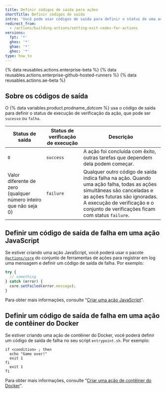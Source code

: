 ```yaml
---
title: Definir códigos de saída para ações
shortTitle: Definir códigos de saída
intro: 'Você pode usar códigos de saída para definir o status de uma ação. {% data variables.product.prodname_dotcom %} exibe os status para indicar a aprovação ou falha das ações.'
redirect_from:
  - /actions/building-actions/setting-exit-codes-for-actions
versions:
  fpt: '*'
  ghes: '*'
  ghae: '*'
  ghec: '*'
type: how_to
---
```


{% data reusables.actions.enterprise-beta %}
{% data reusables.actions.enterprise-github-hosted-runners %}
{% data reusables.actions.ae-beta %}

## Sobre os códigos de saída

O {% data variables.product.prodname_dotcom %} usa o código de saída para definir o status de execução de verificação da ação, que pode ser `sucesso` ou `falha`.

| Status de saída                                                  | Status de verificação de execução | Descrição                                                                                                                                                                                                                                  |
| ---------------------------------------------------------------- | --------------------------------- | ------------------------------------------------------------------------------------------------------------------------------------------------------------------------------------------------------------------------------------------ |
| `0`                                                              | `success`                         | A ação foi concluída com êxito, outras tarefas que dependem dela podem começar.                                                                                                                                                            |
| Valor diferente de zero (qualquer número inteiro que não seja 0) | `failure`                         | Qualquer outro código de saída indica falha na ação. Quando uma ação falha, todas as ações simultâneas são canceladas e as ações futuras são ignoradas. A execução de verificação e o conjunto de verificações ficam com status `failure`. |

## Definir um código de saída de falha em uma ação JavaScript

Se estiver criando uma ação JavaScript, você poderá usar o pacote [`@actions/core`](https://github.com/actions/toolkit/tree/main/packages/core) do conjunto de ferramentas de ações para registrar em log uma mensagem e definir um código de saída de falha. Por exemplo:

```javascript
try {
  // something
} catch (error) {
  core.setFailed(error.message);
}
```

Para obter mais informações, consulte "[Criar uma ação JavaScript](/articles/creating-a-javascript-action)".

## Definir um código de saída de falha em uma ação de contêiner do Docker

Se estiver criando uma ação de contêiner do Docker, você poderá definir um código de saída de falha no seu script `entrypoint.sh`. Por exemplo:

```
if <condition> ; then
  echo "Game over!"
  exit 1
fi
  exit 1
fi
```

Para obter mais informações, consulte "[Criar uma ação de contêiner do Docker](/articles/creating-a-docker-container-action)".
